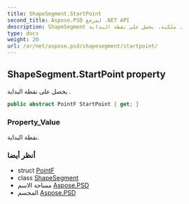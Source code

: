```yaml
---
title: ShapeSegment.StartPoint
second_title: Aspose.PSD لمرجع .NET API
description: ShapeSegment ملكية. يحصل على نقطة البداية .
type: docs
weight: 20
url: /ar/net/aspose.psd/shapesegment/startpoint/
---
```

## ShapeSegment.StartPoint property

يحصل على نقطة البداية .

```csharp
public abstract PointF StartPoint { get; }
```

### Property_Value

نقطة البداية.

### أنظر أيضا

* struct [PointF](../../pointf/)
* class [ShapeSegment](../)
* مساحة الاسم [Aspose.PSD](../../shapesegment/)
* المجسم [Aspose.PSD](../../../)


